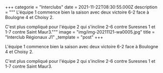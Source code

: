 +++
categorie = "Interclubs"
date = 2021-11-22T08:30:55.000Z
description = """
L'équipe 1 commence bien la saison avec  deux victoire 6-2 face à Boulogne 4 et Choisy 2.

C'est plus compliqué pour l'équipe 2 qui s'incline 2-6 contre Suresnes 1 et 1-7 contre Saint Maur3."""
image = "img/img-20211121-wa0005.jpg"
title = "Interclub Régionaux J1"
_template = "post"
+++

L'équipe 1 commence bien la saison avec  deux victoire 6-2 face à Boulogne 4 et Choisy 2.

C'est plus compliqué pour l'équipe 2 qui s'incline 2-6 contre Suresnes 1 et 1-7 contre Saint Maur3.
